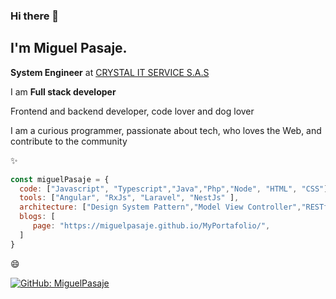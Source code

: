 ### Hi there 👋

<h2>
    I'm Miguel Pasaje.    
</h2>

<strong>System Engineer</strong> at <a href="https://crystalitservice.com/">CRYSTAL IT SERVICE S.A.S</a>
</em></p>
<p>I am <strong>Full stack developer</strong>
<p>Frontend and backend developer, code lover and dog lover</p>
<p>I am a curious programmer, passionate about tech, who loves the Web, and contribute to the community</p>

✨

```javascript
const miguelPasaje = {
  code: ["Javascript", "Typescript","Java","Php","Node", "HTML", "CSS"],
  tools: ["Angular", "RxJs", "Laravel", "NestJs" ],
  architecture: ["Design System Pattern","Model View Controller","RESTful API"],
  blogs: [ 
     page: "https://miguelpasaje.github.io/MyPortafolio/",      
  ]
}
```
😄



[![GitHub: MiguelPasaje](https://img.shields.io/github/followers/MiguelPasaje?label=follow&style=social)](https://github.com/MiguelPasaje)
<!--
 I recently started my Youtube channel, please follow me there!
 [![Youtube Vanessa's channel](https://img.shields.io/youtube/channel/subscribers/UC0l3fZnjE-xi0DWjFIVnUjA?label=Vanessa%20Channel&style=social)](https://www.youtube.com/channel/UC0l3fZnjE-xi0DWjFIVnUjA)
 
 Also I have started my twitch channel, please follow me there!
 ![Twitch Status](https://img.shields.io/twitch/status/vanessamarely?style=social)

**MiguelPasaje/MiguelPasaje** is a ✨ _special_ ✨ repository because its `README.md` (this file) appears on your GitHub profile.

Here are some ideas to get you started:

- 🔭 I’m currently working on ...
- 🌱 I’m currently learning ...
- 👯 I’m looking to collaborate on ...
- 🤔 I’m looking for help with ...
- 💬 Ask me about ...
- 📫 How to reach me: ...
- 😄 Pronouns: ...
- ⚡ Fun fact: ...
-->
